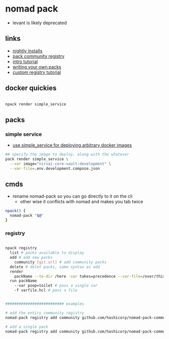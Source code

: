 # nomad pack

- levant is likely deprecated

## links

- [nightly installs](https://github.com/hashicorp/nomad-pack/releases/tag/nightly)
- [pack community registry](https://github.com/hashicorp/nomad-pack-community-registry)
- [intro tutorial](https://developer.hashicorp.com/nomad/tutorials/nomad-pack/nomad-pack-intro)
- [writing your own packs](https://github.com/hashicorp/nomad-pack/blob/main/docs/writing-packs.md)
- [custom registry tutorial](https://developer.hashicorp.com/nomad/tutorials/nomad-pack/nomad-pack-writing-packs)

## docker quickies

```sh

npack render simple_service
```

## packs

### simple service

- [use simple_service for deploying arbitrary docker images](https://github.com/hashicorp/nomad-pack-community-registry/pull/37/files)

```sh
## specify the image to deploy, along with the whatever
pack render simple_service \
  --var image="nirvai-core-vault:development" \
  --var-file=.env.development.compose.json
```

## cmds

- rename nomad-pack so you can go directly to it on the cli
  - other wise it conflicts with nomad and makes you tab twice

```sh
npack() {
  nomad-pack "$@"
}
```

### registry

```sh

npack registry
  list # packs available to display
  add # add new packs
    community [git.url] # add community packs
  delete # delet packs, same syntax as add
  render
    packName --to-dir /here -var takes=precedence --var-file=/over/this/file --render-output-template
  run packName
    --var poop=toilet # pass a single var
    -f varfile.hcl # pass a file


########################## examples

# add the entiry community registry
nomad-pack registry add community github.com/hashicorp/nomad-pack-community-registry

# add a single pack
nomad-pack registry add community github.com/hashicorp/nomad-pack-community-registry --target=nginx
```

